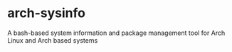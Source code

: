 # arch-sysinfo
A bash-based system information and package management tool for Arch Linux and Arch based systems
